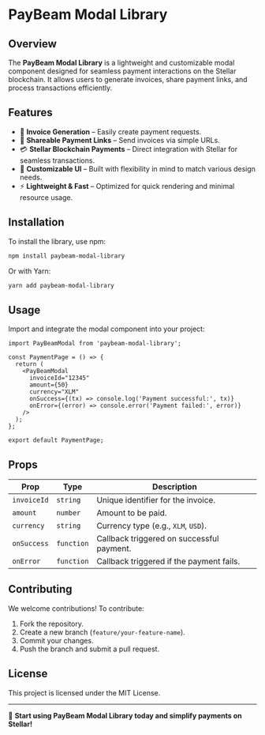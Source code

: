 # PayBeam Modal Library

## Overview

The **PayBeam Modal Library** is a lightweight and customizable modal component designed for seamless payment interactions on the Stellar blockchain. It allows users to generate invoices, share payment links, and process transactions efficiently.

## Features

- 🏦 **Invoice Generation** – Easily create payment requests.
- 🔗 **Shareable Payment Links** – Send invoices via simple URLs.
- 💳 **Stellar Blockchain Payments** – Direct integration with Stellar for seamless transactions.
- 🎨 **Customizable UI** – Built with flexibility in mind to match various design needs.
- ⚡ **Lightweight & Fast** – Optimized for quick rendering and minimal resource usage.

## Installation

To install the library, use npm:

```sh
npm install paybeam-modal-library
```

Or with Yarn:

```sh
yarn add paybeam-modal-library
```

## Usage

Import and integrate the modal component into your project:

```tsx
import PayBeamModal from 'paybeam-modal-library';

const PaymentPage = () => {
  return (
    <PayBeamModal
      invoiceId="12345"
      amount={50}
      currency="XLM"
      onSuccess={(tx) => console.log('Payment successful:', tx)}
      onError={(error) => console.error('Payment failed:', error)}
    />
  );
};

export default PaymentPage;
```

## Props

| Prop        | Type       | Description                               |
| ----------- | ---------- | ----------------------------------------- |
| `invoiceId` | `string`   | Unique identifier for the invoice.        |
| `amount`    | `number`   | Amount to be paid.                        |
| `currency`  | `string`   | Currency type (e.g., `XLM`, `USD`).       |
| `onSuccess` | `function` | Callback triggered on successful payment. |
| `onError`   | `function` | Callback triggered if the payment fails.  |

## Contributing

We welcome contributions! To contribute:

1. Fork the repository.
2. Create a new branch (`feature/your-feature-name`).
3. Commit your changes.
4. Push the branch and submit a pull request.

## License

This project is licensed under the MIT License.

---

🚀 **Start using PayBeam Modal Library today and simplify payments on Stellar!**

